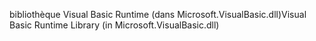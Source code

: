 <span data-ttu-id="ae5f0-101">bibliothèque Visual Basic Runtime (dans Microsoft.VisualBasic.dll)</span><span class="sxs-lookup"><span data-stu-id="ae5f0-101">Visual Basic Runtime Library (in Microsoft.VisualBasic.dll)</span></span>